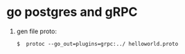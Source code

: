 # go postgres  and gRPC 

1. gen file proto:

   ```console
   $  protoc --go_out=plugins=grpc:../ helloworld.proto 
 